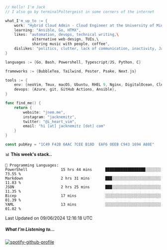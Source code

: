 ```go
// Hello! I'm Jack
// I also go by terminalPoltergeist in some corners of the internet

what_I'm_up_to := {
    work: "Hybrid Cloud Admin - Cloud Engineer at the University of Minnesota",
    learning: "Ansible, Go, HTMX",
    likes: "automation, devops, technical writing,\
            alternative web-design, TUIs,\
            sharing music with people, coffee",
    dislikes: "politics, clutter, lack of communication, inactivity, Java",
}

languages := {Go, Bash, Powershell, Typescript/JS, Python, C}

frameworks := {BubbleTea, Tailwind, Pester, Psake, Next.js}

tools := {
    env: {neoVim, Tmux, macOS, Ubuntu, RHEL 9, Nginx, DigitalOcean, Cloudflare},
    devops: {Azure, git, GitHub Actions, Ansible},
}

func find_me() {
    return {
        website: "jnem.me",
        instagram: "jacknemitz",
        twitter: "@i_heart_vim",
        email: "hi [at] jacknemitz [dot] com"
    }
}

const pubKey = "1C49 F42B 6AAC 7CEE B18D  EAF6 0EEB C943 1694 A88E"
```

<!--START_SECTION:waka-->
📊 **This week's stack..** 

```text
💬 Programming Languages: 
PowerShell               15 hrs 44 mins      ██████████████████░░░░░░░   73.55 % 
Markdown                 2 hrs 31 mins       ███░░░░░░░░░░░░░░░░░░░░░░   11.83 % 
JSON                     2 hrs 25 mins       ███░░░░░░░░░░░░░░░░░░░░░░   11.35 % 
Bicep                    17 mins             ░░░░░░░░░░░░░░░░░░░░░░░░░   01.39 % 
YAML                     13 mins             ░░░░░░░░░░░░░░░░░░░░░░░░░   01.02 % 
```


 Last Updated on 09/06/2024 12:16:18 UTC
<!--END_SECTION:waka-->

##### What I'm Listening to...

[![spotify-github-profile](https://spotify-github-profile.vercel.app/api/view?uid=jack.nemitz&cover_image=true&show_offline=true&bar_color=53b14f&bar_color_cover=false&background_color=121212FF)](https://spotify-github-profile.vercel.app/api/view?uid=jack.nemitz&redirect=true)
